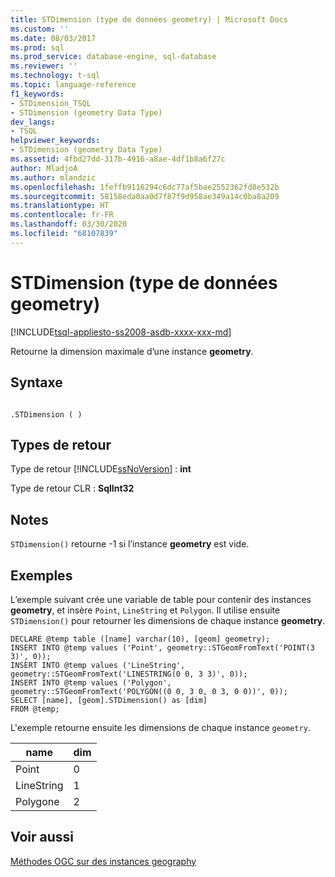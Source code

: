 ```yaml
---
title: STDimension (type de données geometry) | Microsoft Docs
ms.custom: ''
ms.date: 08/03/2017
ms.prod: sql
ms.prod_service: database-engine, sql-database
ms.reviewer: ''
ms.technology: t-sql
ms.topic: language-reference
f1_keywords:
- STDimension_TSQL
- STDimension (geometry Data Type)
dev_langs:
- TSQL
helpviewer_keywords:
- STDimension (geometry Data Type)
ms.assetid: 4fbd27dd-317b-4916-a8ae-4df1b8a6f27c
author: MladjoA
ms.author: mlandzic
ms.openlocfilehash: 1feffb9116294c6dc77af5bae2552362fd8e532b
ms.sourcegitcommit: 58158eda0aa0d7f87f9d958ae349a14c0ba8a209
ms.translationtype: HT
ms.contentlocale: fr-FR
ms.lasthandoff: 03/30/2020
ms.locfileid: "68107839"
---
```

# <a name="stdimension-geometry-data-type"></a>STDimension (type de données geometry)
[!INCLUDE[tsql-appliesto-ss2008-asdb-xxxx-xxx-md](../../includes/tsql-appliesto-ss2008-asdb-xxxx-xxx-md.md)]

Retourne la dimension maximale d’une instance **geometry**.
  
## <a name="syntax"></a>Syntaxe  
  
```  
  
.STDimension ( )  
```  
  
## <a name="return-types"></a>Types de retour  
 Type de retour [!INCLUDE[ssNoVersion](../../includes/ssnoversion-md.md)] : **int**  
  
 Type de retour CLR : **SqlInt32**  
  
## <a name="remarks"></a>Notes  
 `STDimension()` retourne -1 si l’instance **geometry** est vide.  
  
## <a name="examples"></a>Exemples  
 L’exemple suivant crée une variable de table pour contenir des instances **geometry**, et insère `Point`, `LineString` et `Polygon`.  Il utilise ensuite `STDimension()` pour retourner les dimensions de chaque instance **geometry**.  
  
```  
DECLARE @temp table ([name] varchar(10), [geom] geometry);  
INSERT INTO @temp values ('Point', geometry::STGeomFromText('POINT(3 3)', 0));  
INSERT INTO @temp values ('LineString', geometry::STGeomFromText('LINESTRING(0 0, 3 3)', 0));  
INSERT INTO @temp values ('Polygon', geometry::STGeomFromText('POLYGON((0 0, 3 0, 0 3, 0 0))', 0));  
SELECT [name], [geom].STDimension() as [dim]  
FROM @temp;  
```  
  
 L'exemple retourne ensuite les dimensions de chaque instance `geometry`.  
  
|name|dim|  
|----------|---------|  
|Point|0|  
|LineString|1|  
|Polygone|2|  
  
## <a name="see-also"></a>Voir aussi  
 [Méthodes OGC sur des instances geography](../../t-sql/spatial-geometry/ogc-methods-on-geometry-instances.md)  
  
  

